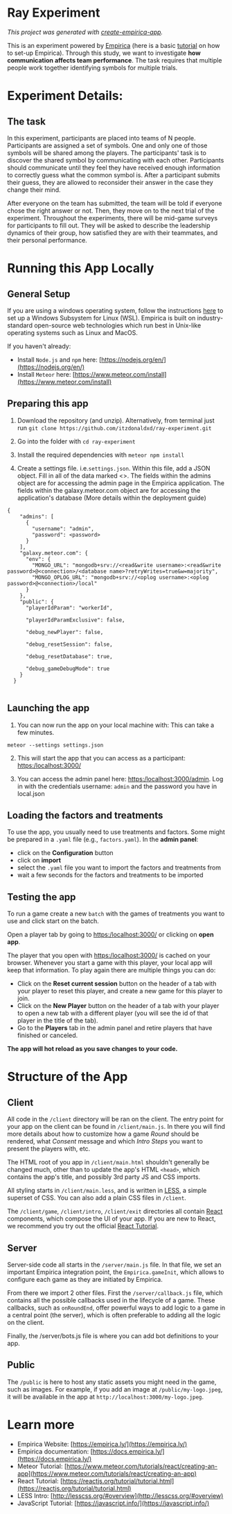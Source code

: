 # Ray Experiment
 
_This project was generated with [create-empirica-app](https://github.com/empiricaly/create-empirica-app)._
 
This is an experiment powered by [Empirica](https://empirica.ly/) (here is a basic [tutorial](https://www.youtube.com/watch?v=K2YhEZey_58&list=PLPQelvUwyVgiawBDk3Sp74QMfL8RPgORW&index=2&ab_channel=Empirica) on how to set-up Empirica). Through this study, we want to investigate **how communication affects team performance**. The task requires that multiple people work together identifying symbols for multiple trials. 
 
 
# Experiment Details:
## The task
In this experiment, participants are placed into teams of N people. Participants are assigned a set of symbols. One and only one of those symbols will be shared among the players. The participants' task is to discover the shared symbol by communicating with each other. Participants should communicate until they feel they have received enough information to correctly guess what the common symbol is. After a participant submits their guess, they are allowed to reconsider their answer in the case they change their mind.
 
After everyone on the team has submitted, the team will be told if everyone chose the right answer or not. Then, they move on to the next trial of the experiment. Throughout the experiments, there will be mid-game surveys for participants to fill out. They will be asked to describe the leadership dynamics of their group, how satisfied they are with their teammates, and their personal performance. 
 
 
# Running this App Locally
 
## General  Setup
If you are using a windows operating system, follow the instructions [here](https://docsv1.empirica.ly/getting-started/setup/windows-instructions) to set up a Windows Subsystem for Linux (WSL). Empirica is built on industry-standard open-source web technologies which run best in Unix-like operating systems such as Linux and MacOS. 
 
If you haven't already:
 
- Install `Node.js` and `npm` here: [https://nodejs.org/en/](https://nodejs.org/en/)
- Install `Meteor` here: [https://www.meteor.com/install](https://www.meteor.com/install)
 
## Preparing this app
1. Download the repository (and unzip). Alternatively, from terminal just run `git clone https://github.com/itzdonaldxd/ray-experiment.git`
2. Go into the folder with `cd ray-experiment`
 
3. Install the required dependencies with `meteor npm install`
 
4. Create a settings file. i.e.`settings.json`. Within this file, add a JSON object. Fill in all of the data marked <>. The fields within the admins object are for accessing the admin page in the Empirica application. The fields within the galaxy.meteor.com object are for accessing the application's database (More details within the deployment guide)
 
```
{
    "admins": [
      {
        "username": "admin",
        "password": <password>
      }
    ],
    "galaxy.meteor.com": {
      "env": {
        "MONGO_URL": "mongodb+srv://<read&write username>:<read&write password>@<connection>/<database name>?retryWrites=true&w=majority",
        "MONGO_OPLOG_URL": "mongodb+srv://<oplog username>:<oplog password>@<connection>/local"
      }
    },
    "public": {
      "playerIdParam": "workerId",
  
      "playerIdParamExclusive": false,
  
      "debug_newPlayer": false,
  
      "debug_resetSession": false,
  
      "debug_resetDatabase": true,
  
      "debug_gameDebugMode": true
    }
  }
 
```
 
## Launching the app
 
1. You can now run the app on your local machine with: This can take a few minutes.
 
```
meteor --settings settings.json
```
 
2. This will start the app that you can access as a participant:
[https:/localhost:3000/](https:/localhost:3000/)
 
3. You can access the admin panel here:
[https:/localhost:3000/admin](https:/localhost:3000/admin). Log in with the credentials username: `admin` and the password you have in local.json
 
## Loading the factors and treatments
 
To use the app, you usually need to use treatments and factors. Some might be prepared in a `.yaml` file (e.g., `factors.yaml`). In the **admin panel**:
- click on the **Configuration** button
- click on **import**
- select the `.yaml` file you want to import the factors and treatments from
- wait a few seconds for the factors and treatments to be imported
 
## Testing the app
 
To run a game create a new `batch` with the games of treatments you want to use and click start on the batch.
 
Open a player tab by going to [https:/localhost:3000/](https:/localhost:3000/) or clicking on **open app**.
 
The player that you open with [https:/localhost:3000/](https:/localhost:3000/) is cached on your browser. Whenever you start a game with this player, your local app will keep that information. To play again there are multiple things you can do:
- Click on the **Reset current session** button on the header of a tab with your player to reset this player, and create a new game for this player to join.
- Click on the **New Player** button on the header of a tab with your player to open a new tab with a different player (you will see the id of that player in the title of the tab).
- Go to the **Players** tab in the admin panel and retire players that have finished or canceled.
 
**The app will hot reload as you save changes to your code.**
 
# Structure of the App
 
## Client
 
All code in the `/client` directory will be ran on the client. The entry point
for your app on the client can be found in `/client/main.js`. In there you will
find more details about how to customize how a game _Round_ should be rendered,
what _Consent_ message and which _Intro Steps_ you want to present the players
with, etc.
 
The HTML root of you app in `/client/main.html` shouldn't generally be changed
much, other than to update the app's HTML `<head>`, which contains the app's
title, and possibly 3rd party JS and CSS imports.
 
All styling starts in `/client/main.less`, and is written in
[LESS](http://lesscss.org/), a simple superset of CSS. You can also add a plain
CSS files in `/client`.
 
The `/client/game`, `/client/intro`, `/client/exit` directories all contain
[React](https://reactjs.org/) components, which compose the UI of your app.
If you are new to React, we recommend you try out the official
[React Tutorial](https://reactjs.org/tutorial/tutorial.html).
 
## Server
 
Server-side code all starts in the `/server/main.js` file. In that file, we set
an important Empirica integration point, the `Empirica.gameInit`, which allows
to configure each game as they are initiated by Empirica.
 
From there we import 2 other files. First the `/server/callback.js` file, which
contains all the possible callbacks used in the lifecycle of a game. These
callbacks, such as `onRoundEnd`, offer powerful ways to add logic to a game in a
central point (the server), which is often preferable to adding all the logic on
the client.
 
Finally, the /server/bots.js file is where you can add bot definitions to your app.
 
## Public
 
The `/public` is here to host any static assets you might need in the game, such
as images. For example, if you add an image at `/public/my-logo.jpeg`, it will
be available in the app at `http://localhost:3000/my-logo.jpeg`.
 
# Learn more
 
- Empirica Website: [https://empirica.ly/](https://empirica.ly/)
- Empirica documentation: [https://docs.empirica.ly/](https://docs.empirica.ly/)
- Meteor Tutorial: [https://www.meteor.com/tutorials/react/creating-an-app](https://www.meteor.com/tutorials/react/creating-an-app)
- React Tutorial: [https://reactjs.org/tutorial/tutorial.html](https://reactjs.org/tutorial/tutorial.html)
- LESS Intro: [http://lesscss.org/#overview](http://lesscss.org/#overview)
- JavaScript Tutorial: [https://javascript.info/](https://javascript.info/)
 

